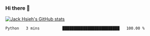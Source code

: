 ### Hi there 👋
[![Jack Hsieh's GitHub stats](https://github-readme-stats.vercel.app/api?username=kcajheish)](https://github.com/anuraghazra/github-readme-stats)

<!--START_SECTION:waka-->

```txt
Python   3 mins          █████████████████████████   100.00 %
```

<!--END_SECTION:waka-->
